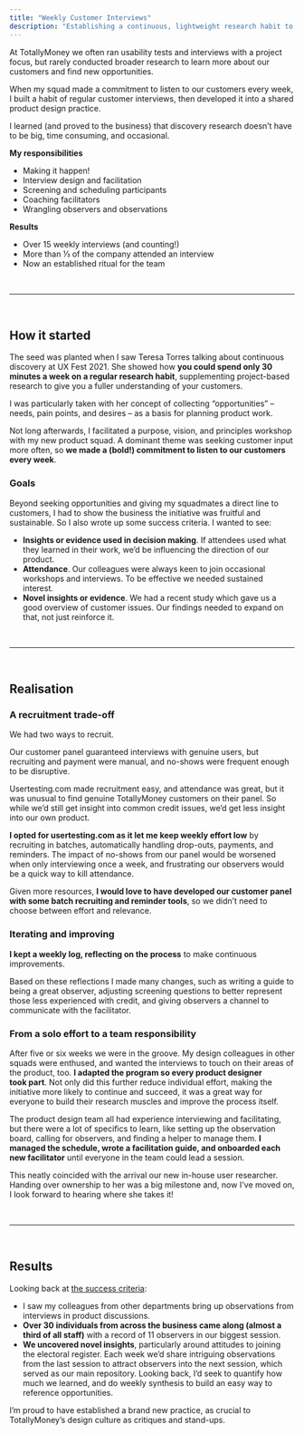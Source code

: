 ```yaml
---
title: "Weekly Customer Interviews"
description: "Establishing a continuous, lightweight research habit to broaden our customer knowledge"
---
```


At TotallyMoney we often ran usability tests and interviews with a project focus, but rarely conducted broader research to learn more about our customers and find new opportunities.

When my squad made a commitment to listen to our customers every week, I built a habit of regular customer interviews, then developed it into a shared product design practice.

I learned (and proved to the business) that discovery research doesn’t have to be big, time consuming, and occasional.

**My responsibilities**
- Making it happen!
- Interview design and facilitation
- Screening and scheduling participants
- Coaching facilitators
- Wrangling observers and observations

**Results**
- Over 15 weekly interviews (and counting!)
- More than ⅓ of the company attended an interview
- Now an established ritual for the team

<br/>

----

<br/>

## How it started

The seed was planted when I saw Teresa Torres talking about continuous discovery at UX Fest 2021. She showed how **you could spend only 30 minutes a week on a regular research habit**, supplementing project-based research to give you a fuller understanding of your customers.

I was particularly taken with her concept of collecting “opportunities” – needs, pain points, and desires – as a basis for planning product work.

Not long afterwards, I facilitated a purpose, vision, and principles workshop with my new product squad. A dominant theme was seeking customer input more often, so **we made a (bold!) commitment to listen to our customers every week**.

### Goals

Beyond seeking opportunities and giving my squadmates a direct line to customers, I had to show the business the initiative was fruitful and sustainable. So I also wrote up some success criteria. I wanted to see:

- **Insights or evidence used in decision making**. If attendees used what they learned in their work, we’d be influencing the direction of our product.
- **Attendance**. Our colleagues were always keen to join occasional workshops and interviews. To be effective we needed sustained interest.
- **Novel insights or evidence**. We had a recent study which gave us a good overview of customer issues. Our findings needed to expand on that, not just reinforce it.

<br/>

----

<br/>

## Realisation

### A recruitment trade-off

We had two ways to recruit.

Our customer panel guaranteed interviews with genuine users, but recruiting and payment were manual, and no-shows were frequent enough to be disruptive.

Usertesting.com made recruitment easy, and attendance was great, but it was unusual to find genuine TotallyMoney customers on their panel. So while we’d still get insight into common credit issues, we’d get less insight into our own product.

**I opted for usertesting.com as it let me keep weekly effort low** by recruiting in batches, automatically handling drop-outs, payments, and reminders. The impact of no-shows from our panel would be worsened when only interviewing once a week, and frustrating our observers would be a quick way to kill attendance.

Given more resources, **I would love to have developed our customer panel with some batch recruiting and reminder tools**, so we didn’t need to choose between effort and relevance.

### Iterating and improving

**I kept a weekly log, reflecting on the process** to make continuous improvements.

Based on these reflections I made many changes, such as writing a guide to being a great observer, adjusting screening questions to better represent those less experienced with credit, and giving observers a channel to communicate with the facilitator.

### From a solo effort to a team responsibility

After five or six weeks we were in the groove. My design colleagues in other squads were enthused, and wanted the interviews to touch on their areas of the product, too. **I adapted the program so every product designer took part**. Not only did this further reduce individual effort, making the initiative more likely to continue and succeed, it was a great way for everyone to build their research muscles and improve the process itself.

The product design team all had experience interviewing and facilitating, but there were a lot of specifics to learn, like setting up the observation board, calling for observers, and finding a helper to manage them. **I managed the schedule, wrote a facilitation guide, and onboarded each new facilitator** until everyone in the team could lead a session.

This neatly coincided with the arrival our new in-house user researcher. Handing over ownership to her was a big milestone and, now I've moved on, I look forward to hearing where she takes it!

<br/>

-----

<br/>

## Results

Looking back at [the success criteria](#goals):

- I saw my colleagues from other departments bring up observations from interviews in product discussions.
- **Over 30 individuals from across the business came along (almost a third of all staff)** with a record of 11 observers in our biggest session.
- **We uncovered novel insights**, particularly around attitudes to joining the electoral register. Each week we’d share intriguing observations from the last session to attract observers into the next session, which served as our main repository. Looking back, I’d seek to quantify how much we learned, and do weekly synthesis to build an easy way to reference opportunities.

I’m proud to have established a brand new practice, as crucial to TotallyMoney’s design culture as critiques and stand-ups.